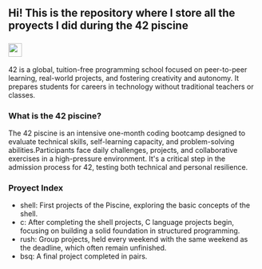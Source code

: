 ## Hi! This is the repository where I store all the proyects I did during the 42 piscine

### <img width="27" heigth="27" src="https://raw.githubusercontent.com/kube/vscode-42header/master/42.png">
42 is a global, tuition-free programming school focused on peer-to-peer learning, real-world projects, and fostering creativity and autonomy.
It prepares students for careers in technology without traditional teachers or classes.

### What is the 42 piscine?
The 42 piscine is an intensive one-month coding bootcamp designed to evaluate technical skills, self-learning capacity, and problem-solving abilities.Participants face daily challenges, projects, and collaborative exercises in a high-pressure environment.
It's a critical step in the admission process for 42, testing both technical and personal resilience.

### Proyect Index
- shell: First projects of the Piscine, exploring the basic concepts of the shell.
- c:     After completing the shell projects, C language projects begin, focusing on building a solid foundation in structured programming.
- rush:  Group projects, held every weekend with the same weekend as the deadline, which often remain unfinished.
- bsq:   A final project completed in pairs.
